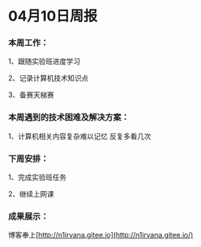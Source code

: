 # 04月10日周报

### 本周工作：

1、跟随实验班进度学习

2、记录计算机技术知识点

3、备赛天梯赛

### 本周遇到的技术困难及解决方案：

1、计算机相关内容复杂难以记忆 反复多看几次

### 下周安排：

1、完成实验班任务

2、继续上网课

### 成果展示：

博客奉上[http://n1irvana.gitee.io](http://n1irvana.gitee.io/)